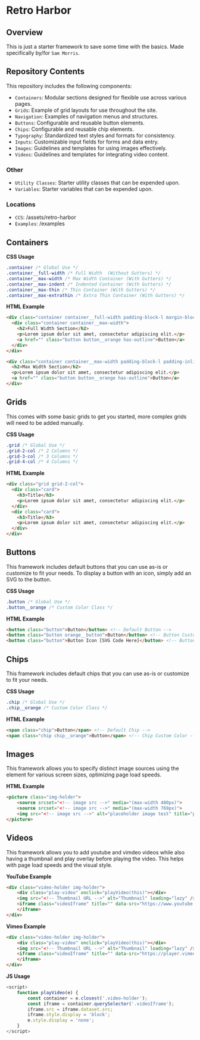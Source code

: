 # Retro Harbor

## Overview

This is just a starter framework to save some time with the basics. Made specifically by/for `Sam Morris`.

## Repository Contents

This repository includes the following components:

- `Containers`: Modular sections designed for flexible use across various pages.
- `Grids`: Example of grid layouts for use throughout the site.
- `Navigation`: Examples of navigation menus and structures.
- `Buttons`: Configurable and reusable button elements.
- `Chips`: Configurable and reusable chip elements.
- `Typography`: Standardized text styles and formats for consistency.
- `Inputs`: Customizable input fields for forms and data entry.
- `Images`: Guidelines and templates for using images effectively.
- `Videos`: Guidelines and templates for integrating video content.

### Other

- `Utility Classes`: Starter utility classes that can be expended upon.
- `Variables`: Starter variables that can be expended upon.

### Locations

- `CCS`: /assets/retro-harbor
- `Examples`: /examples

## Containers

**CSS Usage**
```css
.container /* Global Use */
.container__full-width /* Full Width  (Without Gutters) */
.container__max-width /* Max Width Container (With Gutters) */
.container__max-indent /* Indented Container (With Gutters) */
.container__max-thin /* Thin Container (With Gutters) */
.container__max-extrathin /* Extra Thin Container (With Gutters) */
```
**HTML Example**
```html
<div class="container container__full-width padding-block-l margin-block-l dark-bg light-t center-t no-gap">
  <div class="container container__max-width">
    <h2>Full Width Section</h2>
    <p>Lorem ipsum dolor sit amet, consectetur adipiscing elit.</p>
    <a href="" class="button button__orange has-outline">Button</a>
  </div>
</div>

<div class="container container__max-width padding-block-l padding-inline-l margin-block-l dark-bg light-t center-t">
  <h2>Max Width Section</h2>
  <p>Lorem ipsum dolor sit amet, consectetur adipiscing elit.</p>
  <a href="" class="button button__orange has-outline">Button</a>
</div>
```

## Grids
This comes with some basic grids to get you started, more complex grids will need to be added manually.

**CSS Usage**
```css
.grid /* Global Use */
.grid-2-col /* 2 Columns */
.grid-3-col /* 3 Columns */
.grid-4-col /* 4 Columns */
```
**HTML Example**
```html
<div class="grid grid-2-col">
  <div class="card">
    <h3>Title</h3>
    <p>Lorem ipsum dolor sit amet, consectetur adipiscing elit.</p>
  </div>
  <div class="card">
    <h3>Title</h3>
    <p>Lorem ipsum dolor sit amet, consectetur adipiscing elit.</p>
  </div>
</div>
```

## Buttons
This framework includes default buttons that you can use as-is or customize to fit your needs. To display a button with an icon, simply add an SVG to the button.

**CSS Usage**
```css
.button /* Global Use */
.button__orange /* Custom Color Class */
```
**HTML Example**
```html
<button class="button">Button</button> <!-- Default Button -->
<button class="button orange__button">Button</button> <!-- Button Custom Color -->
<button class="button">Button Icon [SVG Code Here]</button> <!-- Button With Icon -->
```

## Chips
This framework includes default chips that you can use as-is or customize to fit your needs.

**CSS Usage**
```css
.chip /* Global Use */
.chip__orange /* Custom Color Class */
```
**HTML Example**
```html
<span class="chip">Button</span> <!-- Default Chip -->
<span class="chip chip__orange">Button</span> <!-- Chip Custom Color -->
```

## Images
This framework allows you to specify distinct image sources using the <picture> element for various screen sizes, optimizing page load speeds.

**HTML Example**
```html
<picture class="img-holder">
    <source srcset="<!-- image src -->" media="(max-width 480px)">
    <source srcset="<!-- image src -->" media="(max-width 769px)">
    <img src="<!-- image src -->" alt="placeholder image test" title="placeholder image test">
</picture>
```

## Videos
This framework allows you to add youtube and vimdeo videos while also having a thumbnail and play overlay before playing the video. This helps with page load speeds and the visual style.

**YouTube Example**
```html
<div class="video-holder img-holder">
    <div class="play-video" onclick="playVideo(this)"></div>
    <img src="<!-- Thumbnail URL -->" alt="Thumbnail" loading="lazy" />
    <iframe class="videoIframe" title="" data-src="https://www.youtube.com/embed/aLuj7Lw9hVk?feature=oembed&controls=1&hd=1&autohide=1&autoplay=1" src="" frameborder="0" allow="accelerometer; autoplay; clipboard-write; encrypted-media; gyroscope; picture-in-picture; web-share" referrerpolicy="strict-origin-when-cross-origin" allowfullscreen>
    </iframe>
</div>
```

**Vimeo Example**
```html
<div class="video-holder img-holder">
    <div class="play-video" onclick="playVideo(this)"></div>
    <img src="<!-- Thumbnail URL -->" alt="Thumbnail" loading="lazy" />
    <iframe class="videoIframe" title="" data-src="https://player.vimeo.com/video/235215203?h=f7635d145a&autoplay=1" src="" width="640" height="360" frameborder="0" allow="autoplay; fullscreen; picture-in-picture" allowfullscreen>
    </iframe>
</div>
```

**JS Usage**
```javascript
<script>
    function playVideo(e) {
        const container = e.closest('.video-holder');
        const iframe = container.querySelector('.videoIframe');
        iframe.src = iframe.dataset.src;
        iframe.style.display = 'block';
        e.style.display = 'none';
    }
</script>
```
